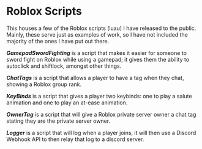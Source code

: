 # Roblox Scripts

This houses a few of the Roblox scripts (luau) I have released to the public. Mainly, these serve just as examples of work, so I have not included the majority of the ones I have put out there.

_**GamepadSwordFighting**_ is a script that makes it easier for someone to sword fight on Roblox while using a gamepad; it gives them the ability to autoclick and shiftlock, amongst other things.

_**ChatTags**_ is a script that allows a player to have a tag when they chat, showing a Roblox group rank.

_**KeyBinds**_ is a script that gives a player two keybinds: one to play a salute animation and one to play an at-ease animation.

_**OwnerTag**_ is a script that will give a Roblox private server owner a chat tag stating they are the private server owner.

_**Logger**_ is a script that will log when a player joins, it will then use a Discord Webhook API to then relay that log to a discord server.

